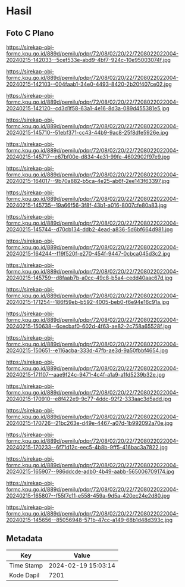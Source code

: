 # Hasil

## Foto C Plano

https://sirekap-obj-formc.kpu.go.id/889d/pemilu/pdpr/72/08/02/20/22/7208022022004-20240215-142033--5cef533e-abd9-4bf7-924c-10e95003074f.jpg

https://sirekap-obj-formc.kpu.go.id/889d/pemilu/pdpr/72/08/02/20/22/7208022022004-20240215-142103--004faab1-34e0-4493-8420-2b20f407ce02.jpg

https://sirekap-obj-formc.kpu.go.id/889d/pemilu/pdpr/72/08/02/20/22/7208022022004-20240215-142120--cd3d1f58-63a1-4e16-8d3a-089d455381e5.jpg

https://sirekap-obj-formc.kpu.go.id/889d/pemilu/pdpr/72/08/02/20/22/7208022022004-20240215-145710--51ebf371-cc43-44b9-9ac8-25f8dfe5926e.jpg

https://sirekap-obj-formc.kpu.go.id/889d/pemilu/pdpr/72/08/02/20/22/7208022022004-20240215-145717--e67bf00e-d834-4e31-99fe-4602902f97e9.jpg

https://sirekap-obj-formc.kpu.go.id/889d/pemilu/pdpr/72/08/02/20/22/7208022022004-20240215-164017--9b70a882-b5ca-4e25-ab6f-2ee143f63397.jpg

https://sirekap-obj-formc.kpu.go.id/889d/pemilu/pdpr/72/08/02/20/22/7208022022004-20240215-145735--19a66f56-3f8f-43b1-a016-8007cfe80a83.jpg

https://sirekap-obj-formc.kpu.go.id/889d/pemilu/pdpr/72/08/02/20/22/7208022022004-20240215-145744--d70cb134-ddb2-4ead-a836-5d6bf664d981.jpg

https://sirekap-obj-formc.kpu.go.id/889d/pemilu/pdpr/72/08/02/20/22/7208022022004-20240215-164244--f19f520f-e270-454f-9447-0cbca045d3c2.jpg

https://sirekap-obj-formc.kpu.go.id/889d/pemilu/pdpr/72/08/02/20/22/7208022022004-20240215-145759--d8faab7b-a0cc-49c8-b5a4-cedd40aac67d.jpg

https://sirekap-obj-formc.kpu.go.id/889d/pemilu/pdpr/72/08/02/20/22/7208022022004-20240215-171254--186f59eb-b592-4005-beb0-f6e94e16c91a.jpg

https://sirekap-obj-formc.kpu.go.id/889d/pemilu/pdpr/72/08/02/20/22/7208022022004-20240215-150638--6cecbaf0-602d-4f63-ae82-2c758a65528f.jpg

https://sirekap-obj-formc.kpu.go.id/889d/pemilu/pdpr/72/08/02/20/22/7208022022004-20240215-150651--e116acba-333d-47fb-ae3d-9a50fbbf4654.jpg

https://sirekap-obj-formc.kpu.go.id/889d/pemilu/pdpr/72/08/02/20/22/7208022022004-20240215-171107--aae9f24c-9471-4c4f-a1a9-a1fd5239b32e.jpg

https://sirekap-obj-formc.kpu.go.id/889d/pemilu/pdpr/72/08/02/20/22/7208022022004-20240215-170910--e8f422e9-9c77-4ddc-92f2-333aac3d5add.jpg

https://sirekap-obj-formc.kpu.go.id/889d/pemilu/pdpr/72/08/02/20/22/7208022022004-20240215-170726--21bc263e-d49e-4467-a07d-1b992092a70e.jpg

https://sirekap-obj-formc.kpu.go.id/889d/pemilu/pdpr/72/08/02/20/22/7208022022004-20240215-170233--6f71d12c-eec5-4b8b-9ff5-416bac3a7822.jpg

https://sirekap-obj-formc.kpu.go.id/889d/pemilu/pdpr/72/08/02/20/22/7208022022004-20240215-165907--986ddcde-adb0-4b49-aabb-565006709174.jpg

https://sirekap-obj-formc.kpu.go.id/889d/pemilu/pdpr/72/08/02/20/22/7208022022004-20240215-165807--f55f7c11-e558-459a-9d5a-420ec24e2d80.jpg

https://sirekap-obj-formc.kpu.go.id/889d/pemilu/pdpr/72/08/02/20/22/7208022022004-20240215-145656--85056948-571b-47cc-a149-68b1d48d393c.jpg


## Metadata

| Key        | Value               |
| ---------- | ------------------- |
| Time Stamp | 2024-02-19 15:03:14 |
| Kode Dapil | 7201                |




